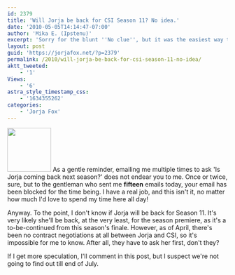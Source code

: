 ```yaml
---
id: 2379
title: 'Will Jorja be back for CSI Season 11? No idea.'
date: '2010-05-05T14:14:47-07:00'
author: 'Mika E. (Ipstenu)'
excerpt: 'Sorry for the blunt ''No clue'', but it was the easiest way to put it out there.'
layout: post
guid: 'https://jorjafox.net/?p=2379'
permalink: /2010/will-jorja-be-back-for-csi-season-11-no-idea/
aktt_tweeted:
    - '1'
Views:
    - '6'
astra_style_timestamp_css:
    - '1634355262'
categories:
    - 'Jorja Fox'
---
```


<img src="//static.jorjafox.net/wordpress/2010/05/season11-100x100.jpg" alt="" title="season11" width="100" height="100" class="alignleft size-thumbnail wp-image-2380" /> As a gentle reminder, emailing me multiple times to ask 'Is Jorja coming back next season?' does not endear you to me. Once or twice, sure, but to the gentleman who sent me **fifteen** emails today, your email has been blocked for the time being.  I have a real job, and this isn't it, no matter how much I'd love to spend my time here all day!

Anyway. To the point, I don't know if Jorja will be back for Season 11. It's very likely she'll be back, at the very least, for the season premiere, as it's a to-be-continued from this season's finale.  However, as of April, there's been no contract negotiations at all between Jorja and CSI, so it's impossible for me to know.  After all, they have to ask her first, don't they?

If I get more speculation, I'll comment in this post, but I suspect we're not going to find out till end of July.
